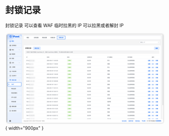 # 封锁记录

封锁记录 可以查看 WAF 临时拉黑的 IP 可以拉黑或者解封 IP


![img.png](../../../img/waf/block.png){ width="900px" }
